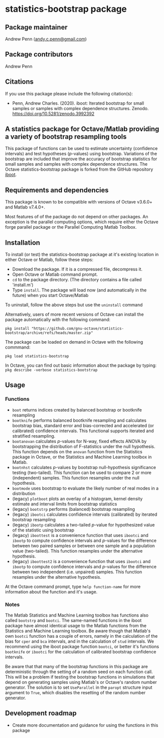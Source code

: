 # statistics-bootstrap package

## Package maintainer
Andrew Penn (andy.c.penn@gmail.com)

## Package contributors
Andrew Penn

## Citations
If you use this package please include the following citation(s):

* Penn, Andrew Charles. (2020). iboot: Iterated bootstrap for small samples or samples with complex dependence structures. Zenodo. https://doi.org/10.5281/zenodo.3992392  

## A statistics package for Octave/Matlab providing a variety of bootstrap resampling tools

This package of functions can be used to estimate uncertainty (confidence intervals) and test hypotheses (*p*-values) using bootstrap. Variations of the bootstrap are included that improve the accuracy of bootstrap statistics for small samples and samples with complex dependence structures. The Octave statistics-bootstrap package is forked from the GitHub repository [iboot](https://github.com/acp29/iboot).

## Requirements and dependencies

This package is known to be compatible with versions of Octave v3.6.0+ and Matlab v7.4.0+. 

Most features of of the package do not depend on other packages. An exception is the parallel computing options, which require either the Octave forge parallel package or the Parallel Computing Matlab Toolbox.

## Installation
 
To install (or test) the statistics-bootstrap package at it's existing location in either Octave or Matlab, follow these steps: 
 
 * Download the package. If it is a compressed file, decompress it.
 * Open Octave or Matlab command prompt.
 * `cd` to the package directory. (The directory contains a file called 'install.m')
 * Type `install`. The package will load now (and automatically in the future) when you start Octave/Matlab
 
 To uninstall, follow the above steps but use the `uninstall` command
 
 Alternatively, users of more recent versions of Octave can install the package automatically with the following command:
 
 `pkg install "https://github.com/gnu-octave/statistics-bootstrap/archive/refs/heads/master.zip"`
 
 The package can be loaded on demand in Octave with the following commmand:
 
 `pkg load statistics-bootstrap`
 
 In Octave, you can find out basic information about the package by typing: `pkg describe -verbose statistics-bootstrap`  

## Usage

### Functions

* `boot` returns indices created by balanced bootstrap or bootknife resampling  
* `bootknife` performs balanced bootknife resampling and calculates bootstrap bias, standard error and bias-corrected and accelerated (or calibrated) confidence intervals. This functional supports iterated and stratified resampling.
* `bootanovan` calculates *p*-values for N-way, fixed effects ANOVA by bootstrapping the distribution of F-statistics under the null hypothesis. This function depends on the `anovan` function from the Statistics package in Octave, or the Statistics and Machine Learning toolbox in Matlab.
* `bootnhst` calculates *p*-values by bootstrap null-hypothesis significance testing (two-tailed). This function can be used to compare 2 or more (independent) samples. This function resamples under the null hypothesis.
* `bootmode` uses bootstrap to evaluate the likely number of real modes in a distribution
* (legacy) `plotboot` plots an overlay of a histogram, kernel density estimate and interval limits from bootstrap statistics
* (legacy) `bootstrp` performs (balanced) bootstrap resampling 
* (legacy) `ibootci` calculates confidence intervals (calibrated) by iterated bootstrap resampling 
* (legacy) `ibootp` calculates a two-tailed *p*-value for hypothesized value of the statistic using bootstrap
* (legacy) `iboottest` is a convenience function that uses `ibootci` and `ibootp` to compute confidence intervals and *p*-values for the difference between two paired samples or between one sample and a population value (two-tailed). This function resamples under the alternative hypothesis.
* (legacy) `iboottest2` is a convenience function that uses `ibootci` and `ibootp` to compute confidence intervals and *p*-values for the difference between two independent (i.e. unpaired) samples. This function resamples under the alternative hypothesis.

At the Octave command prompt, type `help function-name` for more information about the function and it's usage.

### Notes 

The Matlab Statistics and Machine Learning toolbox has functions also called `bootstrp` and `bootci`. The same-named functions in the iboot package have almost identical usage to the Matlab functions from the Statistics and Machine Learning toolbox. Be aware though that Matlab's own `bootci` function has a couple of errors, namely in the calculation of the bias for `cper` and `bca` intervals, and in the calculation of `stud` intervals.  We recommend using the iboot package function `bootci`, or better it's functions `bootknife` or `ibootci` for the calculation of calibrated bootstrap confidence intervals. 

Be aware that that many of the bootstrap functions in this package are deterministic through the setting of a random seed on each function call. This will be a problem if testing the bootstrap functions in simulations that depend on generating samples using Matlab's or Octave's random number generator. The solution is to set `UseParallel` in the `paropt` structure input argument to `True`, which disables the resetting of the random number generator.

## Development roadmap
 
* Create more documentation and guidance for using the functions in this package  
 
